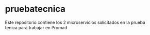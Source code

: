 # pruebatecnica
Este repositorio contiene los 2 microservicios solicitados en la prueba tenica para trabajar en Promad
